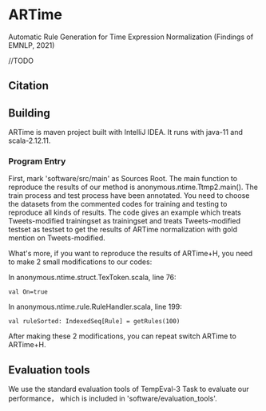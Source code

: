 # ARTime
Automatic Rule Generation for Time Expression Normalization (Findings of EMNLP, 2021)

//TODO
## Citation ##


## Building ##
ARTime is maven project built with IntelliJ IDEA. It runs with java-11 and scala-2.12.11. 

### Program Entry ###
First, mark 'software/src/main' as Sources Root. The main function to reproduce the results of our method is anonymous.ntime.Ttmp2.main(). The train process and test process have been annotated. You need to choose the datasets from the commented codes for training and testing to reproduce all kinds of results. The code gives an example which treats Tweets-modified trainingset as trainingset and treats Tweets-modified testset as testset to get the results of ARTime normalization with gold mention on Tweets-modified.

What's more, if you want to reproduce the results of ARTime+H, you need to make 2 small modifications to our codes:

In anonymous.ntime.struct.TexToken.scala, line 76:

```
val On=true
```

In anonymous.ntime.rule.RuleHandler.scala, line 199:

```
val ruleSorted: IndexedSeq[Rule] = getRules(100)
```

After making these 2 modifications, you can repeat switch ARTime to ARTime+H.

## Evaluation tools ##

We use the standard evaluation tools of TempEval-3 Task to evaluate our performance， which is included in 'software/evaluation_tools'.
